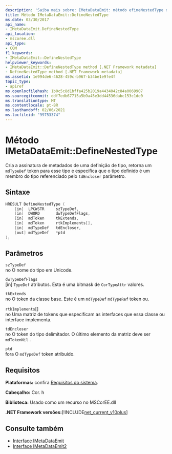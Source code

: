 ```yaml
---
description: 'Saiba mais sobre: IMetaDataEmit: método efineNestedType de:D'
title: Método IMetaDataEmit::DefineNestedType
ms.date: 03/30/2017
api_name:
- IMetaDataEmit.DefineNestedType
api_location:
- mscoree.dll
api_type:
- COM
f1_keywords:
- IMetaDataEmit::DefineNestedType
helpviewer_keywords:
- IMetaDataEmit::DefineNestedType method [.NET Framework metadata]
- DefineNestedType method [.NET Framework metadata]
ms.assetid: 1e994de6-4628-459c-b967-b34be1e9fe4f
topic_type:
- apiref
ms.openlocfilehash: 1b0c5c8d1bffa425b2019a4434042c84a0069907
ms.sourcegitcommit: ddf7edb67715a5b9a45e3dd44536dabc153c1de0
ms.translationtype: MT
ms.contentlocale: pt-BR
ms.lasthandoff: 02/06/2021
ms.locfileid: "99753374"
---
```

# <a name="imetadataemitdefinenestedtype-method"></a>Método IMetaDataEmit::DefineNestedType

Cria a assinatura de metadados de uma definição de tipo, retorna um `mdTypeDef` token para esse tipo e especifica que o tipo definido é um membro do tipo referenciado pelo `tdEncloser` parâmetro.  
  
## <a name="syntax"></a>Sintaxe  
  
```cpp  
HRESULT DefineNestedType (
    [in]  LPCWSTR     szTypeDef,  
    [in]  DWORD       dwTypeDefFlags,
    [in]  mdToken     tkExtends,
    [in]  mdToken     rtkImplements[],
    [in]  mdTypeDef   tdEncloser,
    [out] mdTypeDef   *ptd  
);  
```  
  
## <a name="parameters"></a>Parâmetros  

 `szTypeDef`  
 no O nome do tipo em Unicode.  
  
 `dwTypeDefFlags`  
 [in] `TypeDef` atributos. Esta é uma bitmask de `CorTypeAttr` valores.  
  
 `tkExtends`  
 no O token da classe base. Este é um `mdTypeDef` `mdTypeRef` token ou.  
  
 `rtkImplements`[]  
 no Uma matriz de tokens que especificam as interfaces que essa classe ou interface implementa.  
  
 `tdEncloser`  
 no O token do tipo delimitador. O último elemento da matriz deve ser `mdTokenNil` .  
  
 `ptd`  
 fora O `mdTypeDef` token atribuído.  
  
## <a name="requirements"></a>Requisitos  

 **Plataformas:** confira [Requisitos do sistema](../../get-started/system-requirements.md).  
  
 **Cabeçalho:** Cor. h  
  
 **Biblioteca:** Usado como um recurso no MSCorEE.dll  
  
 **.NET Framework versões:**[!INCLUDE[net_current_v10plus](../../../../includes/net-current-v10plus-md.md)]  
  
## <a name="see-also"></a>Consulte também

- [Interface IMetaDataEmit](imetadataemit-interface.md)
- [Interface IMetaDataEmit2](imetadataemit2-interface.md)
